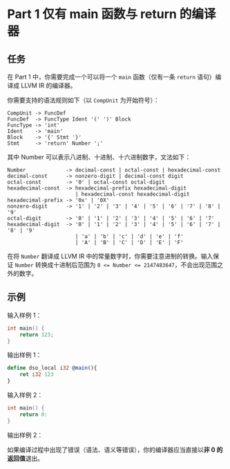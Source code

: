 # Part 1 仅有 main 函数与 return 的编译器

## 任务

在 Part 1 中，你需要完成一个可以将一个 `main` 函数（仅有一条 `return` 语句）编译成 LLVM IR 的编译器。

你需要支持的语法规则如下（以 `CompUnit` 为开始符号）：

```
CompUnit -> FuncDef
FuncDef  -> FuncType Ident '(' ')' Block
FuncType -> 'int'
Ident    -> 'main'
Block    -> '{' Stmt '}'
Stmt     -> 'return' Number ';'
```

其中 Number 可以表示八进制、十进制、十六进制数字，文法如下：

```
Number             -> decimal-const | octal-const | hexadecimal-const
decimal-const      -> nonzero-digit | decimal-const digit
octal-const        -> '0' | octal-const octal-digit
hexadecimal-const  -> hexadecimal-prefix hexadecimal-digit
                      | hexadecimal-const hexadecimal-digit
hexadecimal-prefix -> '0x' | '0X'
nonzero-digit      -> '1' | '2' | '3' | '4' | '5' | '6' | '7' | '8' | '9'
octal-digit        -> '0' | '1' | '2' | '3' | '4' | '5' | '6' | '7'
hexadecimal-digit  -> '0' | '1' | '2' | '3' | '4' | '5' | '6' | '7' | '8' | '9'
                      | 'a' | 'b' | 'c' | 'd' | 'e' | 'f'
                      | 'A' | 'B' | 'C' | 'D' | 'E' | 'F'
```

在将 `Number` 翻译成 LLVM IR 中的常量数字时，你需要注意进制的转换。输入保证 `Number` 转换成十进制后范围为 `0 <= Number <= 2147483647`，不会出现范围之外的数字。

## 示例

输入样例 1：

```c
int main() {
    return 123;
}
```

输出样例 1：

```llvm
define dso_local i32 @main(){
    ret i32 123
}
```

输入样例 2：

```c
int main() {
    return 0:
} 
```

输出样例 2：

如果编译过程中出现了错误（语法、语义等错误），你的编译器应当直接以**非 0 的返回值**退出。
